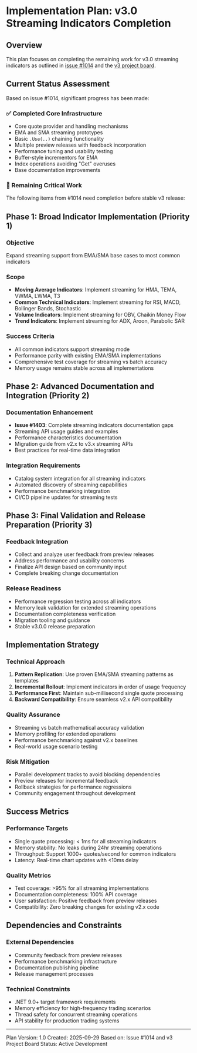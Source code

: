 # Implementation Plan: v3.0 Streaming Indicators Completion

## Overview

This plan focuses on completing the remaining work for v3.0 streaming indicators as outlined in [issue #1014](https://github.com/DaveSkender/Stock.Indicators/issues/1014) and the [v3 project board](https://github.com/users/DaveSkender/projects/6?pane=issue&itemId=58144081).

## Current Status Assessment

Based on issue #1014, significant progress has been made:

### ✅ Completed Core Infrastructure

- Core quote provider and handling mechanisms
- EMA and SMA streaming prototypes
- Basic `.Use(..)` chaining functionality
- Multiple preview releases with feedback incorporation
- Performance tuning and usability testing
- Buffer-style incrementors for EMA
- Index operations avoiding "Get" overuses
- Base documentation improvements

### 🎯 Remaining Critical Work

The following items from #1014 need completion before stable v3 release:

## Phase 1: Broad Indicator Implementation (Priority 1)

### Objective

Expand streaming support from EMA/SMA base cases to most common indicators

### Scope

- **Moving Average Indicators**: Implement streaming for HMA, TEMA, VWMA, LWMA, T3
- **Common Technical Indicators**: Implement streaming for RSI, MACD, Bollinger Bands, Stochastic
- **Volume Indicators**: Implement streaming for OBV, Chaikin Money Flow
- **Trend Indicators**: Implement streaming for ADX, Aroon, Parabolic SAR

### Success Criteria

- All common indicators support streaming mode
- Performance parity with existing EMA/SMA implementations
- Comprehensive test coverage for streaming vs batch accuracy
- Memory usage remains stable across all implementations

## Phase 2: Advanced Documentation and Integration (Priority 2)

### Documentation Enhancement

- **Issue #1403**: Complete streaming indicators documentation gaps
- Streaming API usage guides and examples
- Performance characteristics documentation
- Migration guide from v2.x to v3.x streaming APIs
- Best practices for real-time data integration

### Integration Requirements

- Catalog system integration for all streaming indicators
- Automated discovery of streaming capabilities
- Performance benchmarking integration
- CI/CD pipeline updates for streaming tests

## Phase 3: Final Validation and Release Preparation (Priority 3)

### Feedback Integration

- Collect and analyze user feedback from preview releases
- Address performance and usability concerns
- Finalize API design based on community input
- Complete breaking change documentation

### Release Readiness

- Performance regression testing across all indicators
- Memory leak validation for extended streaming operations
- Documentation completeness verification
- Migration tooling and guidance
- Stable v3.0.0 release preparation

## Implementation Strategy

### Technical Approach

1. **Pattern Replication**: Use proven EMA/SMA streaming patterns as templates
2. **Incremental Rollout**: Implement indicators in order of usage frequency
3. **Performance First**: Maintain sub-millisecond single quote processing
4. **Backward Compatibility**: Ensure seamless v2.x API compatibility

### Quality Assurance

- Streaming vs batch mathematical accuracy validation
- Memory profiling for extended operations
- Performance benchmarking against v2.x baselines
- Real-world usage scenario testing

### Risk Mitigation

- Parallel development tracks to avoid blocking dependencies
- Preview releases for incremental feedback
- Rollback strategies for performance regressions
- Community engagement throughout development

## Success Metrics

### Performance Targets

- Single quote processing: < 1ms for all streaming indicators
- Memory stability: No leaks during 24hr streaming operations
- Throughput: Support 1000+ quotes/second for common indicators
- Latency: Real-time chart updates with <10ms delay

### Quality Metrics

- Test coverage: >95% for all streaming implementations
- Documentation completeness: 100% API coverage
- User satisfaction: Positive feedback from preview releases
- Compatibility: Zero breaking changes for existing v2.x code

## Dependencies and Constraints

### External Dependencies

- Community feedback from preview releases
- Performance benchmarking infrastructure
- Documentation publishing pipeline
- Release management processes

### Technical Constraints

- .NET 9.0+ target framework requirements
- Memory efficiency for high-frequency trading scenarios
- Thread safety for concurrent streaming operations
- API stability for production trading systems

---
Plan Version: 1.0
Created: 2025-09-29
Based on: Issue #1014 and v3 Project Board
Status: Active Development
